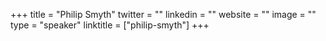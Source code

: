 +++
title = "Philip Smyth"
twitter = ""
linkedin = ""
website = ""
image = ""
type = "speaker"
linktitle = ["philip-smyth"]
+++

